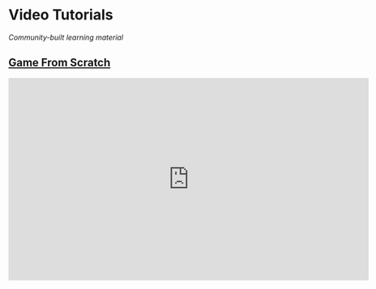 # Video Tutorials

*Community-built learning material*

## [Game From Scratch](https://www.youtube.com/watch?v=xf21jJPIC-c&list=PLS9MbmO_ssyCROCpMk98E_Pf7fgMCm5-n)

<iframe width="711" height="400" src="https://www.youtube.com/embed/videoseries?list=PLS9MbmO_ssyCROCpMk98E_Pf7fgMCm5-n" frameborder="0" allow="autoplay; encrypted-media" allowfullscreen></iframe>

